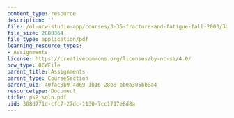 ```yaml
---
content_type: resource
description: ''
file: /ol-ocw-studio-app/courses/3-35-fracture-and-fatigue-fall-2003/308d771dcfc727dc11307cc1717e8d8a_ps2_soln.pdf
file_size: 2880364
file_type: application/pdf
learning_resource_types:
- Assignments
license: https://creativecommons.org/licenses/by-nc-sa/4.0/
ocw_type: OCWFile
parent_title: Assignments
parent_type: CourseSection
parent_uid: 40fac8b9-4d69-1b16-28b8-bb0a305bb8a4
resourcetype: Document
title: ps2_soln.pdf
uid: 308d771d-cfc7-27dc-1130-7cc1717e8d8a
---
```


